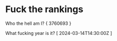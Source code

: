 # Fuck the rankings

Who the hell am I?
{ 3760693 }

What fucking year is it?
[ 2024-03-14T14:30:00Z ]
